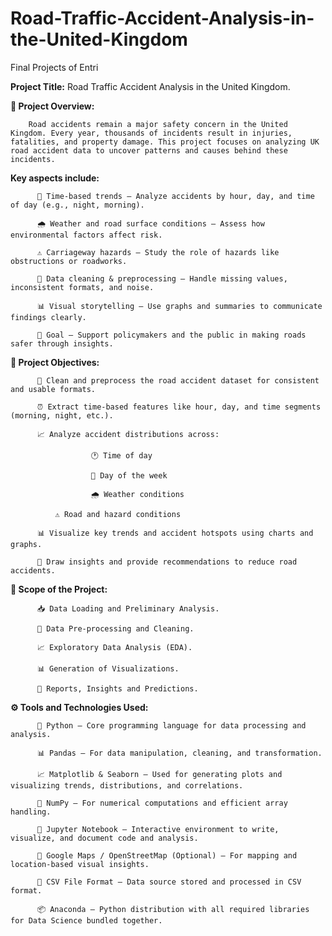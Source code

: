 # Road-Traffic-Accident-Analysis-in-the-United-Kingdom
Final Projects of Entri

**Project Title:**
Road Traffic Accident Analysis in the United Kingdom.

**📝 Project Overview:**

        Road accidents remain a major safety concern in the United Kingdom. Every year, thousands of incidents result in injuries, fatalities, and property damage. This project focuses on analyzing UK road accident data to uncover patterns and causes behind these incidents.


**Key aspects include:**
  
          📅 Time-based trends – Analyze accidents by hour, day, and time of day (e.g., night, morning).

          🌧️ Weather and road surface conditions – Assess how environmental factors affect risk.
  
          ⚠️ Carriageway hazards – Study the role of hazards like obstructions or roadworks.
  
          🧹 Data cleaning & preprocessing – Handle missing values, inconsistent formats, and noise.
  
          📊 Visual storytelling – Use graphs and summaries to communicate findings clearly.
  
          🎯 Goal – Support policymakers and the public in making roads safer through insights.


**🧩 Project Objectives:**

          🧹 Clean and preprocess the road accident dataset for consistent and usable formats.

          ⏰ Extract time-based features like hour, day, and time segments (morning, night, etc.).
  
          📈 Analyze accident distributions across:
  
                      🕐 Time of day
      
                      📅 Day of the week
      
                      🌧️ Weather conditions
              
              ⚠️ Road and hazard conditions
  
          📊 Visualize key trends and accident hotspots using charts and graphs.
  
          🎯 Draw insights and provide recommendations to reduce road accidents.

**📅 Scope of the Project:**

          📥 Data Loading and Preliminary Analysis.
  
          🧬 Data Pre-processing and Cleaning.
  
          📈 Exploratory Data Analysis (EDA).
  
          📊 Generation of Visualizations.
  
          📝 Reports, Insights and Predictions.

**⚙️ Tools and Technologies Used:**
  
          📌 Python – Core programming language for data processing and analysis.
  
          📊 Pandas – For data manipulation, cleaning, and transformation.
  
          📈 Matplotlib & Seaborn – Used for generating plots and visualizing trends, distributions, and correlations.
  
          🧮 NumPy – For numerical computations and efficient array handling.
  
          🧹 Jupyter Notebook – Interactive environment to write, visualize, and document code and analysis.
  
          📍 Google Maps / OpenStreetMap (Optional) – For mapping and location-based visual insights.
  
          📁 CSV File Format – Data source stored and processed in CSV format.
  
          📦 Anaconda – Python distribution with all required libraries for Data Science bundled together.
